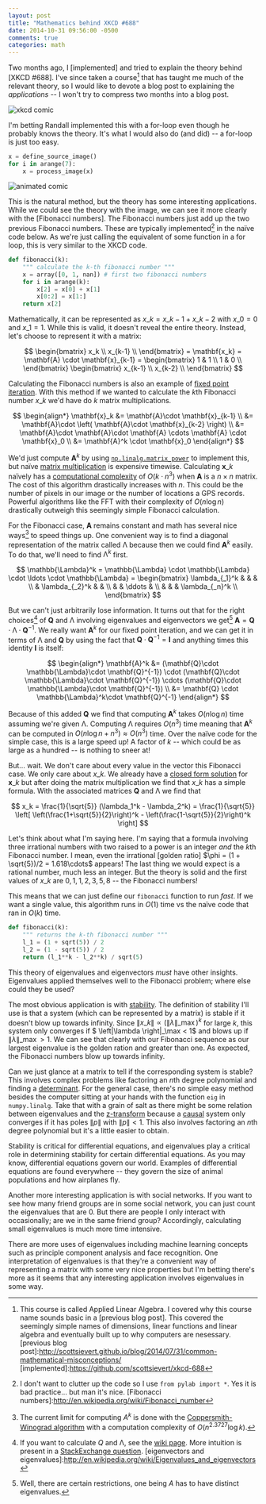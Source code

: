 ```yaml
---
layout: post
title: "Mathematics behind XKCD #688"
date: 2014-10-31 09:56:00 -0500
comments: true
categories: math
---
```


Two months ago, I [implemented] and tried to explain the theory behind [XKCD #688]. I've since taken a course[^course] that has taught me much of the relevant theory, so I would like to devote a blog post to explaining the *applications* -- I won't try to compress two months into a blog post.

<!--More-->

![xkcd comic](http://imgs.xkcd.com/comics/self_description.png)

I'm betting Randall implemented this with a for-loop even though he probably knows the theory. It's what I would also do (and did) -- a for-loop is just too easy.

```python
x = define_source_image()
for i in arange(7):
    x = process_image(x)
```

![animated comic](https://github.com/scottsievert/xkcd-688/raw/master/out.gif)

This is the natural method, but the theory has some interesting applications. While we could see the theory with the image, we can see it more clearly with the [Fibonacci numbers]. The Fibonacci numbers just add up the two previous Fibonacci numbers. These are typically implemented[^code] in the naïve code below. As we're just calling the equivalent of some function in a for loop, this is very similar to the XKCD code.

```python
def fibonacci(k):
    """ calculate the k-th fibonacci number """
    x = array([0, 1, nan]) # first two fibonacci numbers
    for i in arange(k):
        x[2] = x[0] + x[1]
        x[0:2] = x[1:]
    return x[2]
```

Mathematically, it can be represented as $x\_k = x\_{k-1} + x\_{k-2}$ with $x\_0 = 0$ and $x\_1 = 1$. While this is valid, it doesn't reveal the entire theory. Instead, let's choose to represent it with a matrix:

$$
    \begin{bmatrix}
    x_k \\
    x_{k-1} \\
    \end{bmatrix}
    =
    \mathbf{x_k}
    =
    \mathbf{A} \cdot \mathbf{x}_{k-1}
    =
    \begin{bmatrix}
    1 & 1 \\
    1 & 0 \\
    \end{bmatrix}
    \begin{bmatrix}
    x_{k-1} \\
    x_{k-2} \\
    \end{bmatrix}
$$

Calculating the Fibonacci numbers is also an example of [fixed point iteration]. With this method if we wanted to calculate the $k$th Fibonacci number $x\_k$ we'd have do $k$ matrix multiplications. 

$$
    \begin{align*}
    \mathbf{x}_k &= \mathbf{A}\cdot \mathbf{x}_{k-1} \\ 
    &= \mathbf{A}\cdot \left( \mathbf{A}\cdot \mathbf{x}_{k-2} \right) \\
    &= \mathbf{A}\cdot \mathbf{A}\cdot \mathbf{A} \cdots \mathbf{A} \cdot \mathbf{x}_0 \\
    &= \mathbf{A}^k \cdot \mathbf{x}_0
    \end{align*}
$$

We'd just compute $\mathbf{A}^k$ by using [`np.linalg.matrix_power`][matrix_power] to implement this, but naïve [matrix multiplication] is expensive timewise. Calculating $\mathbf{x}\_k$ naïvely has a [computational complexity] of $O(k\cdot n^3)$ when $\mathbf{A}$ is a $n \times n$ matrix. The cost of this algorithm drastically increases with $n$. This could be the number of pixels in our image or the number of locations a GPS records. Powerful algorithms like the FFT with their complexity of $O(n \log n)$ drastically outweigh this seemingly simple Fibonacci calculation.

[matrix_power]:http://docs.scipy.org/doc/numpy/reference/generated/numpy.linalg.matrix_power.html

For the Fibonacci case, $\mathbf{A}$ remains constant and math has several nice ways[^other] to speed things up. One convenient way is to find a diagonal representation of the matrix called $\mathbb{\Lambda}$ because then we could find $\mathbf{A}^k$ easily. To do that, we'll need to find $\mathbb{\mathbb{\Lambda}}^k$ first. 

[^other]:The current limit for computing $A^k$ is done with the [Coppersmith-Winograd algorithm](http://en.wikipedia.org/wiki/Coppersmith–Winograd_algorithm) with a computation complexity of $O(n^{2.3727}\log k)$.

$$
    \mathbb{\Lambda}^k = 
    \mathbb{\Lambda} \cdot \mathbb{\Lambda} \cdot \ldots \cdot \mathbb{\Lambda} =
     \begin{bmatrix}
       \lambda_{_1}^k    &                &        &                \\
                         & \lambda_{_2}^k &        &                \\
                         &                & \ddots &                \\
                         &                &        & \lambda_{_n}^k \\
     \end{bmatrix}
$$

But we can't just arbitrarily lose information. It turns out that for the right choices[^calculate] of $\mathbf{Q}$ and $\mathbb{\Lambda}$ involving eigenvalues and eigenvectors we get[^limit] $\mathbf{A} = \mathbf{Q} \cdot\mathbb{\Lambda}\cdot \mathbf{Q}^{-1}$. We really want $\mathbf{A}^k$ for our fixed point iteration, and we can get it in terms of $\mathbb{\Lambda}$ and $\mathbf{Q}$ by using the fact that $\mathbf{Q}\cdot\mathbf{Q}^{-1} = \mathbf{I}$ and anything times this identity $\mathbf{I}$ is itself:

$$
    \begin{align*}
    \mathbf{A}^k &= (\mathbf{Q}\cdot \mathbb{\Lambda}\cdot \mathbf{Q}^{-1}) \cdot (\mathbf{Q}\cdot \mathbb{\Lambda}\cdot \mathbf{Q}^{-1}) \cdots (\mathbf{Q}\cdot \mathbb{\Lambda}\cdot \mathbf{Q}^{-1}) \\
    &= \mathbf{Q} \cdot \mathbb{\Lambda}^k\cdot \mathbf{Q}^{-1}
    \end{align*}
$$ 

Because of this added $\mathbf{Q}$ we find that computing $\mathbf{A}^k$ takes $O(n\log n)$ time assuming we're given  $\mathbb{\Lambda}$. Computing $\mathbb{\Lambda}$ requires $O(n^3)$ time meaning that $\mathbf{A}^k$ can be computed in $O(n\log n + n^3) \approx O(n^3)$ time. Over the naïve code for the simple case, this is a large speed up! A factor of $k$ -- which could be as large as a hundred -- is nothing to sneer at!

But... wait. We don't care about every value in the vector this Fibonacci case. We only care about $x\_k$. We already have a [closed form solution] for $\mathbf{x}\_k$ but after doing the matrix multiplication we find that $x\_k$ has a simple formula. With the associated matrices $\mathbf{Q}$ and $\mathbb{\Lambda}$ we find that

$$
x_k = \frac{1}{\sqrt{5}} (\lambda_1^k - \lambda_2^k) = 
\frac{1}{\sqrt{5}} \left[
    \left(\frac{1+\sqrt{5}}{2}\right)^k - \left(\frac{1-\sqrt{5}}{2}\right)^k
\right]
$$

Let's think about what I'm saying here. I'm saying that a formula involving three irrational numbers with two raised to a power is an integer *and* the $k$th Fibonacci number. I mean, even the irrational [golden ratio] $\phi = (1 + \sqrt{5})/2 = 1.618\cdots$ appears! The last thing we would expect is a rational number, much less an integer. But the theory is solid and the first values of $x\_k$ are $0, 1, 1, 2, 3, 5, 8$ -- the Fibonacci numbers!

This means that we can just define our `fibonacci` function to run *fast*. If we want a single value, this algorithm runs in $O(1)$ time vs the naïve code that ran in $O(k)$ time. 

```python
def fibonacci(k):
    """ returns the k-th fibonacci number """
    l_1 = (1 + sqrt(5)) / 2
    l_2 = (1 - sqrt(5)) / 2
    return (l_1**k - l_2**k) / sqrt(5)
```

This theory of eigenvalues and eigenvectors *must* have other insights. Eigenvalues applied themselves well to the Fibonacci problem; where else could they be used? 

The most obvious application is with [stability]. The definition of stability I'll use is that a system (which can be represented by a matrix) is stable if it doesn't blow up towards infinity. Since $\left\|x\_k\right\| \propto \left(\left\|\lambda\right\|\_\max\right)^k$ for large $k$, this system only converges if $ \left\|\lambda \right\|\_\max < 1$ and blows up if $\left\| \lambda \right\|\_\max > 1$. We can see that clearly with our Fibonacci sequence as our largest eigenvalue is the golden ration and greater than one. As expected, the Fibonacci numbers blow up towards infinity.

Can we just glance at a matrix to tell if the corresponding system is stable? This involves complex problems like factoring an $n$th degree polynomial and finding a [determinant]. For the general case, there's no simple easy method besides the computer sitting at your hands with the function `eig` in `numpy.linalg`. Take that with a grain of salt as there might be some relation between eigenvalues and the [z-transform] because a [causal] system only converges if it has poles $\left\|p\right\|$ with $\left\|p\right\| < 1$. This also involves factoring an $n$th degree polynomial but it's a little easier to obtain.

Stability is critical for differential equations, and eigenvalues play a critical role in determining stability for certain differential equations. As you may know, differential equations govern our world. Examples of differential equations are found everywhere -- they govern the size of animal populations and how airplanes fly.

Another more interesting application is with social networks. If you want to see how many friend groups are in some social network, you can just count the eigenvalues that are 0. But there are people I only interact with occasionally; are we in the same friend group? Accordingly, calculating small eigenvalues is much more time intensive.

There are more uses of eigenvalues including machine learning concepts such as principle component analysis and face recognition. One interpretation of eigenvalues is that they're a convenient way of representing a matrix with some very nice properties but I'm betting there's more as it seems that any interesting application involves eigenvalues in some way.

[closed form solution]:https://en.wikipedia.org/wiki/Closed-form_expression
[StackExchange question]:http://math.stackexchange.com/questions/36815/a-simple-explanation-of-eigenvectors-and-eigenvalues-with-big-picture-ideas-of
[determinant]:https://en.wikipedia.org/wiki/Determinant
[causal]:https://en.wikipedia.org/wiki/Causality
[z-transform]:https://en.wikipedia.org/wiki/Z-transform
[stability]:https://en.wikipedia.org/wiki/Linear_stability
[non-contractive map]:https://en.wikipedia.org/wiki/Contraction_mapping
[linear function]:https://en.wikipedia.org/wiki/Linear_function
[fixed point iteration]:https://en.wikipedia.org/wiki/Fixed_point_(mathematics)
[state vector]:https://en.wikipedia.org/wiki/State_space_representation
[mar]:https://en.wikipedia.org/wiki/Markov_chain
[matrix multiplication]:http://en.wikipedia.org/wiki/Matrix_multiplication
[FFT]:https://en.wikipedia.org/wiki/Fast_Fourier_transform
[computational complexity]:https://en.wikipedia.org/wiki/Computational_complexity_theory
[^complex]:But eigenvalues can be complex -- having $\mathbb{\Lambda}=1$ is not nearly the only case where $\|\mathbb{\Lambda}\|=1$.
[Schrödinger equation]:https://en.wikipedia.org/wiki/Schr%C3%B6dinger_equation
[Navier-Stokes equation]:https://en.wikipedia.org/wiki/Navier%E2%80%93Stokes_equations
[^theory]:If you need a primer, check out my [previous blog post].
[golden ratio]:https://en.wikipedia.org/wiki/Golden_ratio
[XKCD #688]:http://xkcd.com/688/
[^course]:This course is called Applied Linear Algebra. I covered why this course name sounds basic in a [previous blog post]. This covered the seemingly simple names of dimensions, linear functions and linear algebra and eventually built up to why computers are nesessary.
[previous blog post]:http://scottsievert.github.io/blog/2014/07/31/common-mathematical-misconceptions/
[implemented]:https://github.com/scottsievert/xkcd-688
[^code]:I don't want to clutter up the code so I use `from pylab import *`. Yes it is bad practice... but man it's nice.
[Fibonacci numbers]:http://en.wikipedia.org/wiki/Fibonacci_number
[^limit]:Well, there are certain restrictions, one being $A$ has to have distinct eigenvalues.
[^calculate]:If you want to calculate $Q$ and $\mathbb{\Lambda}$, see the [wiki page](https://en.wikipedia.org/wiki/Eigenvalues_and_eigenvectors). More intuition is present in a [StackExchange question].
[eigenvectors and eigenvalues]:http://en.wikipedia.org/wiki/Eigenvalues_and_eigenvectors

